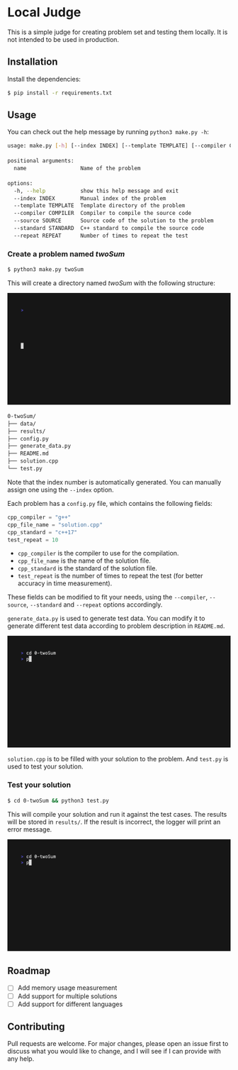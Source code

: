 # Local Judge

This is a simple judge for creating problem set and testing them locally. It is not intended to be used in production.

## Installation

Install the dependencies:

```sh
$ pip install -r requirements.txt
```

## Usage

You can check out the help message by running `python3 make.py -h`:

```sh
usage: make.py [-h] [--index INDEX] [--template TEMPLATE] [--compiler COMPILER] [--source SOURCE] [--standard STANDARD] [--repeat REPEAT] name

positional arguments:
  name                 Name of the problem

options:
  -h, --help           show this help message and exit
  --index INDEX        Manual index of the problem
  --template TEMPLATE  Template directory of the problem
  --compiler COMPILER  Compiler to compile the source code
  --source SOURCE      Source code of the solution to the problem
  --standard STANDARD  C++ standard to compile the source code
  --repeat REPEAT      Number of times to repeat the test
```

### Create a problem named _twoSum_

```sh
$ python3 make.py twoSum
```

This will create a directory named _twoSum_ with the following structure:

![GIF of creating a problem](./examples/create.gif)

```sh
0-twoSum/
├── data/
├── results/
├── config.py
├── generate_data.py
├── README.md
├── solution.cpp
└── test.py
```

Note that the index number is automatically generated. You can manually assign one using the `--index` option.

Each problem has a `config.py` file, which contains the following fields:

```python
cpp_compiler = "g++"
cpp_file_name = "solution.cpp"
cpp_standard = "c++17"
test_repeat = 10
```

- `cpp_compiler` is the compiler to use for the compilation.
- `cpp_file_name` is the name of the solution file.
- `cpp_standard` is the standard of the solution file.
- `test_repeat` is the number of times to repeat the test (for better accuracy in time measurement).

These fields can be modified to fit your needs, using the `--compiler`, `--source`, `--standard` and `--repeat` options accordingly.

`generate_data.py` is used to generate test data. You can modify it to generate different test data according to problem description in `README.md`.

![GIF of generating data](./examples/gen_data.gif)

`solution.cpp` is to be filled with your solution to the problem. And `test.py` is used to test your solution.

### Test your solution

```sh
$ cd 0-twoSum && python3 test.py
```

This will compile your solution and run it against the test cases. The results will be stored in `results/`. If the result is incorrect, the logger will print an error message.

![GIF of running tests](./examples/test.gif)

## Roadmap

- [ ] Add memory usage measurement
- [ ] Add support for multiple solutions
- [ ] Add support for different languages

## Contributing

Pull requests are welcome. For major changes, please open an issue first to discuss what you would like to change, and I will see if I can provide with any help.
